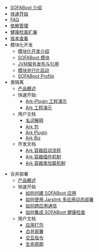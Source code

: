 - [SOFABoot 介绍](./Home)
- [快速开始](./QuickStart)
- [FAQ](./FAQ)
- [依赖管理](./DependencyManagement)
- [健康检查扩展](./HealthCheck)
- [版本查看](./ViewVersions)
- 模块化开发
  * [模块化开发介绍](./Modular-Development)
  * [SOFABoot 模块](./SOFABoot-Module)
  * [JVM服务发布与引用](./Module-Service)
  * [模块并行化启动](./parallel-start)
  * [SOFABoot Profile](./SOFABoot-Profile)
- 类隔离
	- [产品概述](./sofa-ark/ClassLoader-Isolation.md)
	- 快速开始:
		- [Ark-Plugin 工程演示](./sofa-ark/ark-plugin-demo)
		- [Ark 工程演示](./sofa-ark/ark-demo)
	- 用户文档
		- [名词解释](./sofa-ark/terminology)
		- [Ark 包](./sofa-ark/ark-jar)
		- [Ark Plugin](./sofa-ark/ark-plugin)
		- [Ark Biz](./sofa-ark/ark-biz)
	- 开发文档
		- [Ark 容器启动流程](./sofa-ark/startup)
		- [Ark 容器插件机制](./sofa-ark/plugin)
		- [Ark 容器类加载机制](./sofa-ark/classloader)
* 合并部署
    * [产品概述](./jarslink-readme)
    * 快速开始
        * [如何创建 SOFABoot 应用](./jarslink-app-demo)
        * [如何使用 Jarslink 多应用动态部署](jarslink-deploy-demo.md)
        * [如何跨应用通信](./jarslink-invocation-demo)
        * [如何集成 SOFABoot 健康检查](./jarslink-health-demo)
    * 用户文档
        * [应用打包](./jarslink-repcakge)
        * [合并部署](./jarslink-deploy)
        * [交互指令](./jarslink-instruction)
        * [生命周期](./jarslink-lifecycle)